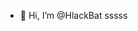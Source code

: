 - 👋 Hi, I’m @HlackBat
sssss
<!---
HlackBat/HlackBat is a ✨ special ✨ repository because its `README.md` (this file) appears on your GitHub profile.
You can click the Preview link to take a look at your changes.
--->
